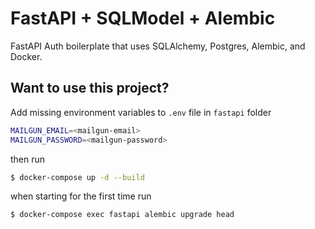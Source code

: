 # FastAPI + SQLModel + Alembic

FastAPI Auth boilerplate that uses SQLAlchemy, Postgres, Alembic, and Docker.

## Want to use this project?

Add missing environment variables to `.env` file in `fastapi` folder

```sh
MAILGUN_EMAIL=<mailgun-email>
MAILGUN_PASSWORD=<mailgun-password>
```

then run

```sh
$ docker-compose up -d --build
```

when starting for the first time run

```sh
$ docker-compose exec fastapi alembic upgrade head
```
